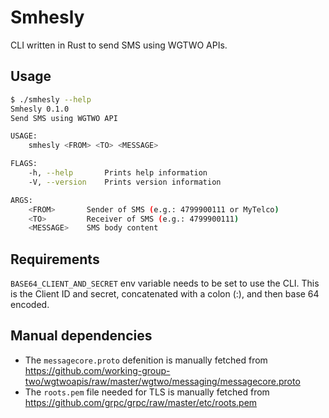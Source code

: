 # Smhesly

CLI written in Rust to send SMS using WGTWO APIs.

## Usage

```bash
$ ./smhesly --help
Smhesly 0.1.0
Send SMS using WGTWO API

USAGE:
    smhesly <FROM> <TO> <MESSAGE>

FLAGS:
    -h, --help       Prints help information
    -V, --version    Prints version information

ARGS:
    <FROM>       Sender of SMS (e.g.: 4799900111 or MyTelco)
    <TO>         Receiver of SMS (e.g.: 4799900111)
    <MESSAGE>    SMS body content
```

## Requirements

`BASE64_CLIENT_AND_SECRET` env variable needs to be set to use the CLI. This is the Client ID and secret, concatenated with a colon (:), and then base 64 encoded.

## Manual dependencies

* The `messagecore.proto` defenition is manually fetched from https://github.com/working-group-two/wgtwoapis/raw/master/wgtwo/messaging/messagecore.proto
* The `roots.pem` file needed for TLS is manually fetched from https://github.com/grpc/grpc/raw/master/etc/roots.pem
